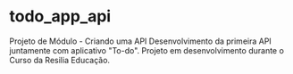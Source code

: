 # todo_app_api
Projeto de Módulo - Criando uma API
Desenvolvimento da primeira API juntamente com aplicativo "To-do".
Projeto em desenvolvimento durante o Curso da Resilia Educação.

